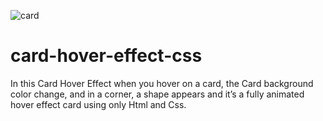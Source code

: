 ![card](https://github.com/AsmrWebCoding/card-hover-effect-css/assets/138141838/a1611555-0db9-4307-bc17-a5a274272254)

# card-hover-effect-css
In this Card Hover Effect when you hover on a card, the Card background color change, and in a corner, a shape appears and it’s a fully animated hover effect card using only Html and Css.
